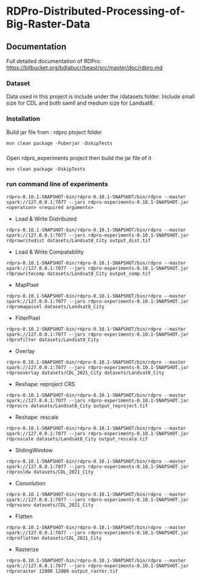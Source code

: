 # RDPro-Distributed-Processing-of-Big-Raster-Data


## Documentation
Full detailed documentation of RDPro: 
https://bitbucket.org/bdlabucr/beast/src/master/doc/rdpro.md

### Dataset
Data used in this project is include under the /datasets folder.
Include small size for CDL and both samll and medium size for Landsat8.

### Installation
Build jar file from : rdpro ptoject folder
```shell
mvn clean package -Puberjar -DskipTests
```
### 
Open rdpro_experiments project then build the jar file of it
```shell
mvn clean package -DskipTests
```
### run command line of experiments
```shell
rdpro-0.10.1-SNAPSHOT-bin/rdpro-0.10.1-SNAPSHOT/bin/rdpro --master spark://127.0.0.1:7077 --jars rdpro-experiments-0.10.1-SNAPSHOT.jar <operation> <required arguments>
```
- Load & Write Distributed
```shell
rdpro-0.10.1-SNAPSHOT-bin/rdpro-0.10.1-SNAPSHOT/bin/rdpro --master spark://127.0.0.1:7077 --jars rdpro-experiments-0.10.1-SNAPSHOT.jar rdprowritedist datasets/Landsat8_City output_dist.tif
```

- Load & Write Compatability
```shell
rdpro-0.10.1-SNAPSHOT-bin/rdpro-0.10.1-SNAPSHOT/bin/rdpro --master spark://127.0.0.1:7077 --jars rdpro-experiments-0.10.1-SNAPSHOT.jar rdprowritecomp datasets/Landsat8_City output_comp.tif
```

- MapPixel
```shell
rdpro-0.10.1-SNAPSHOT-bin/rdpro-0.10.1-SNAPSHOT/bin/rdpro --master spark://127.0.0.1:7077 --jars rdpro-experiments-0.10.1-SNAPSHOT.jar rdpromappixel datasets/Landsat8_City
```

- FilterPixel
```shell
rdpro-0.10.1-SNAPSHOT-bin/rdpro-0.10.1-SNAPSHOT/bin/rdpro --master spark://127.0.0.1:7077 --jars rdpro-experiments-0.10.1-SNAPSHOT.jar rdprofilter datasets/Landsat8_City
```

- Overlay
```shell
rdpro-0.10.1-SNAPSHOT-bin/rdpro-0.10.1-SNAPSHOT/bin/rdpro --master spark://127.0.0.1:7077 --jars rdpro-experiments-0.10.1-SNAPSHOT.jar rdprooverlay datasets/CDL_2021_City datasets/Landsat8_City
```

- Reshape: reproject CRS
```shell
rdpro-0.10.1-SNAPSHOT-bin/rdpro-0.10.1-SNAPSHOT/bin/rdpro --master spark://127.0.0.1:7077 --jars rdpro-experiments-0.10.1-SNAPSHOT.jar rdprocrs datasets/Landsat8_City output_reproject.tif
```

- Reshape: rescale
```shell
rdpro-0.10.1-SNAPSHOT-bin/rdpro-0.10.1-SNAPSHOT/bin/rdpro --master spark://127.0.0.1:7077 --jars rdpro-experiments-0.10.1-SNAPSHOT.jar rdproscale datasets/Landsat8_City output_rescale.tif
```

- SlidingWindow
```shell
rdpro-0.10.1-SNAPSHOT-bin/rdpro-0.10.1-SNAPSHOT/bin/rdpro --master spark://127.0.0.1:7077 --jars rdpro-experiments-0.10.1-SNAPSHOT.jar rdprosldw datasets/CDL_2021_City
```

- Convolution
```shell
rdpro-0.10.1-SNAPSHOT-bin/rdpro-0.10.1-SNAPSHOT/bin/rdpro --master spark://127.0.0.1:7077 --jars rdpro-experiments-0.10.1-SNAPSHOT.jar rdproconv datasets/CDL_2021_City
```

- Flatten
```shell
rdpro-0.10.1-SNAPSHOT-bin/rdpro-0.10.1-SNAPSHOT/bin/rdpro --master spark://127.0.0.1:7077 --jars rdpro-experiments-0.10.1-SNAPSHOT.jar rdproflatten datasets/CDL_2021_City
```

- Rasterize
```shell
rdpro-0.10.1-SNAPSHOT-bin/rdpro-0.10.1-SNAPSHOT/bin/rdpro --master spark://127.0.0.1:7077 --jars rdpro-experiments-0.10.1-SNAPSHOT.jar rdproraster 12000 12000 output_raster.tif
```
